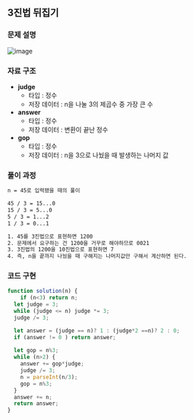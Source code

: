 ## 3진법 뒤집기


### 문제 설명

![image](https://user-images.githubusercontent.com/39308313/142717596-c9404214-32cb-4c5b-9479-8b953f502dfe.png)

### 자료 구조

- **judge**
    - 타입 : 정수
    - 저장 데이터 : n을 나눌 3의 제곱수 중 가장 큰 수
- **answer**
    - 타입 : 정수
    - 저장 데이터 : 변환이 끝난 정수
- **gop**
    - 타입 : 정수
    - 저장 데이터 : n을 3으로 나눴을 때 발생하는 나머지 값


### 풀이 과정

```txt
n = 45로 입력됐을 때의 풀이

45 / 3 = 15...0
15 / 3 = 5...0
5 / 3 = 1...2
1 / 3 = 0...1

1. 45를 3진법으로 표현하면 1200
2. 문제에서 요구하는 건 1200을 거꾸로 해야하므로 0021
3. 3진법의 1200을 10진법으로 표현하면 7
4. 즉, n을 끝까지 나눴을 때 구해지는 나머지값만 구해서 계산하면 된다.
```

### 코드 구현

```javascript
function solution(n) {
    if (n<3) return n;
  let judge = 3;
  while (judge <= n) judge *= 3;
  judge /= 3;

  let answer = (judge == n)? 1 : (judge*2 ==n)? 2 : 0;
  if (answer != 0 ) return answer;
  
  let gop = n%3;
  while (n>2) {
    answer += gop*judge;
    judge /= 3;
    n = parseInt(n/3);
    gop = n%3;      
  }
  answer += n;
  return answer;
}
```
